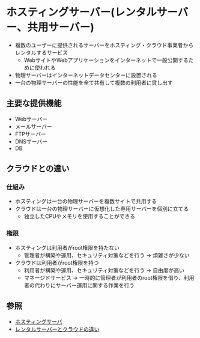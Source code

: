 # ホスティングサーバー(レンタルサーバー、共用サーバー)
- 複数のユーザーに提供されるサーバーをホスティング・クラウド事業者からレンタルするサービス
  - WebサイトやWebアプリケーションをインターネットで一般公開するために使われる
- 物理サーバーはインターネットデータセンターに設置される
- 一台の物理サーバーの性能を全て共有して複数の利用者に貸し出す

## 主要な提供機能
- Webサーバー
- メールサーバー
- FTPサーバー
- DNSサーバー
- DB

## クラウドとの違い
### 仕組み
- ホスティングは一台の物理サーバーを複数サイトで共用する
- クラウドは一台の物理サーバーに仮想化した専用サーバーを個別に立てる
  - 独立したCPUやメモリを使用することができる

### 権限
- ホスティングは利用者がroot権限を持たない
  - 管理者が構築や運用、セキュリティ対策などを行う -> 煩雑さが少ない
- クラウドは利用者がroot権限を持つ
  - 利用者が構築や運用、セキュリティ対策などを行う -> 自由度が高い
  - マネージドサービス -> 一時的に管理者が利用者のroot権限を借り、利用者の代わりにサーバー運用に関する作業を行う
## 参照
- [ホスティングサーバ](https://ja.wikipedia.org/wiki/%E3%83%9B%E3%82%B9%E3%83%86%E3%82%A3%E3%83%B3%E3%82%B0%E3%82%B5%E3%83%BC%E3%83%90)
- [レンタルサーバーとクラウドの違い](https://altus.gmocloud.com/suggest/shared/)
